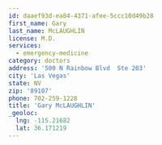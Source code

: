 ```yaml
---
id: daaef93d-ea84-4371-afee-5ccc10d49b28
first_name: Gary
last_name: McLAUGHLIN
license: M.D.
services:
  - emergency-medicine
category: doctors
address: '500 N Rainbow Blvd  Ste 203'
city: 'Las Vegas'
state: NV
zip: '89107'
phone: 702-259-1228
title: 'Gary McLAUGHLIN'
_geoloc:
  lng: -115.21682
  lat: 36.171219
---
```


